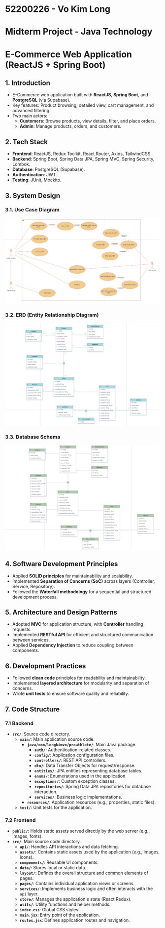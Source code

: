 # 52200226 - Vo Kim Long

# Midterm Project - Java Technology

# E-Commerce Web Application (ReactJS + Spring Boot)

## 1. Introduction

- E-Commerce web application built with **ReactJS**, **Spring Boot**, and **PostgreSQL** (via Supabase).
- Key features: Product browsing, detailed view, cart management, and advanced filtering.
- Two main actors:
  - **Customers**: Browse products, view details, filter, and place orders.
  - **Admin**: Manage products, orders, and customers.

## 2. Tech Stack

- **Frontend**: ReactJS, Redux Toolkit, React Router, Axios, TailwindCSS.
- **Backend**: Spring Boot, Spring Data JPA, Spring MVC, Spring Security, Lombok.
- **Database**: PostgreSQL (Supabase).
- **Authentication**: JWT.
- **Testing**: JUnit, Mockito.

## 3. System Design

### 3.1. Use Case Diagram

![Use Case Diagram](snapshot/MainUseCase.jpg)

### 3.2. ERD (Entity Relationship Diagram)

![ERD](snapshot/ERD.jpg)

### 3.3. Database Schema

![Database Schema](snapshot/DBSchema.jpg)

## 4. Software Development Principles

- Applied **SOLID principles** for maintainability and scalability.
- Implemented **Separation of Concerns (SoC)** across layers (Controller, Service, Repository).
- Followed the **Waterfall methodology** for a sequential and structured development process.

## 5. Architecture and Design Patterns

- Adopted **MVC** for application structure, with **Controller** handling requests.
- Implemented **RESTful API** for efficient and structured communication between services.
- Applied **Dependency Injection** to reduce coupling between components.

## 6. Development Practices

- Followed **clean code** principles for readability and maintainability.
- Implemented **layered architecture** for modularity and separation of concerns.
- Wrote **unit tests** to ensure software quality and reliability.

## 7. Code Structure

### 7.1 Backend

- **`src/`**: Source code directory.
  - **`main/`**: Main application source code.
    - **`java/com/longkimvo/proathlete/`**: Main Java package.
      - **`auth/`**: Authentication-related classes.
      - **`config/`**: Application configuration files.
      - **`controllers/`**: REST API controllers.
      - **`dto/`**: Data Transfer Objects for request/response.
      - **`entities/`**: JPA entities representing database tables.
      - **`enums/`**: Enumerations used in the application.
      - **`exceptions/`**: Custom exception classes.
      - **`repositories/`**: Spring Data JPA repositories for database interaction.
      - **`services/`**: Business logic implementations.
    - **`resources/`**: Application resources (e.g., properties, static files).
  - **`test/`**: Unit tests for the application.

### 7.2 Frontend

- **`public/`**: Holds static assets served directly by the web server (e.g., images, fonts).
- **`src/`**: Main source code directory.
  - **`api/`**: Handles API interactions and data fetching.
  - **`assets/`**: Contains static assets used by the application (e.g., images, icons).
  - **`components/`**: Reusable UI components.
  - **`data/`**: Stores local or static data.
  - **`layout/`**: Defines the overall structure and common elements of pages.
  - **`pages/`**: Contains individual application views or screens.
  - **`services/`**: Implements business logic and often interacts with the `api` layer.
  - **`store/`**: Manages the application's state (React Redux).
  - **`utils/`**: Utility functions and helper methods.
  - **`index.css`**: Global CSS styles.
  - **`main.jsx`**: Entry point of the application.
  - **`routes.jsx`**: Defines application routes and navigation.

